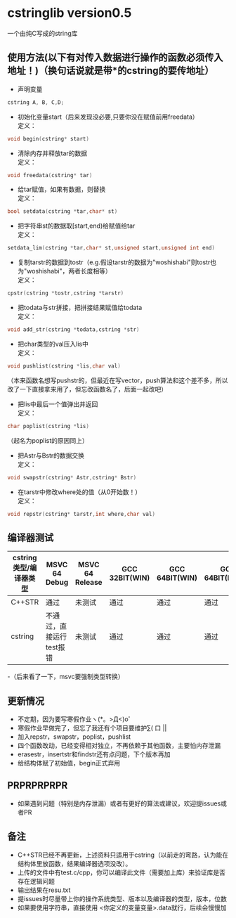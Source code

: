 # cstringlib version0.5
一个由纯C写成的string库
## 使用方法(以下有对传入数据进行操作的函数必须传入地址！)（换句话说就是带*的cstring的要传地址）
- 声明变量<br>
```c
cstring A, B, C,D;
```
- 初始化变量start（后来发现没必要,只要你没在赋值前用freedata）<br>
定义：<br>
```c
void begin(cstring* start)
```
- 清除内存并释放tar的数据<br>
定义：<br>
```c
void freedata(cstring* tar)
```
- 给tar赋值，如果有数据，则替换<br>
定义：<br>
```c
bool setdata(cstring *tar,char* st)
```
- 把字符串st的数据取[start,end)给赋值给tar<br>
定义：<br>
```c
setdata_lim(cstring *tar,char* st,unsigned start,unsigned int end)
```
- 复制tarstr的数据到tostr（e.g.假设tarstr的数据为"woshishabi"则tostr也为"woshishabi"，两者长度相等）<br>
定义：<br>
```c
cpstr(cstring *tostr,cstring *tarstr)
```
 - 把todata与str拼接，把拼接结果赋值给todata<br>
 定义：<br>
 ```c
 void add_str(cstring *todata,cstring *str)
 ```
  - 把char类型的val压入lis中<br>
 定义：<br>
 ```c
void pushlist(cstring *lis,char val)
 ```
 （本来函数名想写pushstr的，但最近在写vector，push算法和这个差不多，所以改了一下直接拿来用了，但忘改函数名了，后面一起改吧）<br>
  - 把lis中最后一个值弹出并返回<br>
 定义：<br>
 ```c
char poplist(cstring *lis)
 ```
 （起名为poplist的原因同上）<br>
 - 把Astr与Bstr的数据交换<br>
 定义：<br>
 ```c
void swapstr(cstring* Astr,cstring* Bstr)
 ```
  - 在tarstr中修改where处的值（从0开始数！）<br>
 定义：<br>
 ```c
void repstr(cstring* tarstr,int where,char val)
 ```
 ## 编译器测试<br>
 
  cstring类型/编译器类型  |  MSVC 64 Debug  |  MSVC 64 Release  |  GCC 32BIT(WIN)  |  GCC 64BIT(WIN)  |  GCC 64BIT(LINUX)
  ---- | ----- | ------ | ------ | ----- |-----
  C++STR  |  通过  |  未测试  |  通过  |  通过  | 通过 
  cstring  |  不通过，直接运行test报错  |  未测试  |  通过  |  通过  |  通过 

 -（后来看了一下，msvc要强制类型转换）
 ## 更新情况
 - 不定期，因为要写寒假作业ヽ(*。>Д<)o゜
 - 寒假作业早做完了，但忘了我还有个项目要维护∑( 口 ||
 - 加入repstr，swapstr，poplist，pushlist
 - 四个函数改动，已经变得相对独立，不再依赖于其他函数，主要怕内存泄漏
 - erasestr，insertstr和findstr还有点问题，下个版本再加
 - 给结构体赋了初始值，begin正式弃用
 
 ## PRPRPRPRPR
 - 如果遇到问题（特别是内存泄漏）或者有更好的算法或建议，欢迎提issues或者PR
 
 ## 备注
 - C++STR已经不再更新，上述资料只适用于cstring（以前走的弯路，认为能在结构体里放函数，结果编译器选项没改）。
 - 上传的文件中有test.c/cpp，你可以编译此文件（需要加上库）来验证库是否存在逻辑问题
 - 输出结果在resu.txt
 - 提issues时尽量带上你的操作系统类型、版本以及编译器的类型，版本，位数
 - 如果要使用字符串，直接使用 <你定义的变量变量>.data就行，后续会慢慢加
